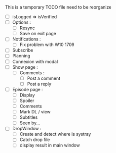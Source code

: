 This is a temporary TODO file need to be reorganize

- [ ] isLogged => isVerified
- [ ] Options :
  - [ ] Resync
  - [ ] Save on exit page
- [ ] Notifications :
  - [ ] Fix problem with W10 1709
- [ ] Subscribe
- [ ] Planning
- [ ] Connexion with modal
- [ ] Show page :
  - [ ] Comments :
    - [ ] Post a comment
    - [ ] Post a reply
- [ ] Episode page :
  - [ ] Display
  - [ ] Spoiler
  - [ ] Comments
  - [ ] Mark DL / view
  - [ ] Subtitles
  - [ ] Seen by...
- [ ] DropWindow :
  - [ ] Create and detect where is systray
  - [ ] Catch drop file
  - [ ] display result in main window
